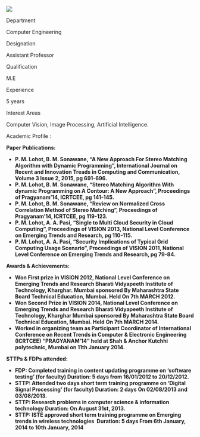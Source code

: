 [![](/sites/default/files/styles/faculty_images/public/2023-08/Priyanka%20Lahot.jpg?itok=YV_YpxwH)](/sites/default/files/2023-08/Priyanka%20Lahot.jpg)

Department

Computer Engineering

Designation

Assistant Professor

Qualification

M.E

Experience

5 years

Interest Areas

Computer Vision, Image Processing, Artificial Intelligence.

Academic Profile :

**Paper Publications:**

* **P. M. Lohot, B. M. Sonawane, “A New Approach For Stereo Matching Algorithm with Dynamic Programming”, International Journal on Recent and Innovation Treads in Computing and Communication, Volume 3 Issue 2, 2015, pg 691-696.**
* **P. M. Lohot, B. M. Sonawane, “Stereo Matching Algorithm With dynamic Programming on A Contour: A New Approach”, Proceedings of Pragyanam’14, ICRTCEE, pg 141-145.**
* **P. M. Lohot, B. M. Sonawane, “Review on Normalized Cross Correlation Method of Stereo Matching”, Proceedings of Pragyanam’14, ICRTCEE, pg 119-123.**
* **P. M. Lohot, A. A. Pasi, “Single to Multi Cloud Security in Cloud Computing”, Proceedings of VISION 2013, National Level Conference on Emerging Trends and Research, pg 110-115.**
* **P. M. Lohot, A. A. Pasi, “Security Implications of Typical Grid Computing Usage Scenario”, Proceedings of VISION 2011, National Level Conference on Emerging Trends and Research, pg 79-84.**

**Awards & Achievements:**

* **Won First prize in VISION 2012, National Level Conference on Emerging Trends and Research Bharati Vidyapeeth Institute of Technology, Kharghar. Mumbai sponsored By Maharashtra State Board Technical Education, Mumbai. Held On 7th MARCH 2012.**
* **Won Second Prize in VISION 2014, National Level Conference on Emerging Trends and Research Bharati Vidyapeeth Institute of Technology, Kharghar Mumbai sponsored By Maharashtra State Board Technical Education, Mumbai. Held On 7th MARCH 2014.**
* **Worked in organizing team as Participant Coordinator of International Conference on Recent Trends in Computer & Electronic Engineering (ICRTCEE) “PRAGYANAM’14” held at Shah & Anchor Kutchhi polytechnic, Mumbai on 11th January 2014.**

**STTPs & FDPs attended:**

* **FDP: Completed training in content updating programme on ‘software testing’ (for faculty) Duration: 5 days from 16/01/2012 to 20/12/2012.**
* **STTP: Attended two days short term training programme on ‘Digital Signal Processing’ (for faculty) Duration: 2 days On 02/08/2013 and 03/08/2013.**
* **STTP: Research problems in computer science & information technology Duration: On August 31st, 2013.**
* **STTP: ISTE approved short term training programme on Emerging trends in wireless technologies  Duration: 5 days From 6th January, 2014 to 10th January, 2014**
